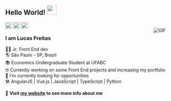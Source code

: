 ## Hello World! <img src="https://raw.githubusercontent.com/iampavangandhi/iampavangandhi/master/gifs/Hi.gif" width="30px"></h2>

<a href="https://www.linkedin.com/in/lucas-r-freitas/">
  <img align="left" alt="Lucas' Linkdein" width="22px" src="https://cdn.jsdelivr.net/npm/simple-icons@v3/icons/linkedin.svg" />
</a>
<a href="https://github.com/molusca">
  <img align="left" alt="Lucas' Github" width="22px" src="https://cdn.jsdelivr.net/npm/simple-icons@v3/icons/github.svg" />
</a>
<a href="https://t.me/moLusca">
  <img align="left" alt="Lucas' Telegram" width="22px" src="https://cdn.jsdelivr.net/npm/simple-icons@v3/icons/telegram.svg" />
</a>
<br />
<img align="right" alt="GIF" src="https://media.giphy.com/media/13HgwGsXF0aiGY/giphy.gif" />

### I am Lucas Freitas
👨‍💻 Jr. Front End dev  
🌎 São Paulo - SP, Brazil  
📚 Economics Undergraduate Student at UFABC  
🤓 Currently working on some Front End projects and increasing my portfolio  
💼 I'm currently looking for opportunities  
🛠 AngularJS | Vue.js | JavaScript | TypeScript | Python

🏅 **Visit [my website](https://lucasfreitas.vercel.app/) to see more info about me**  
